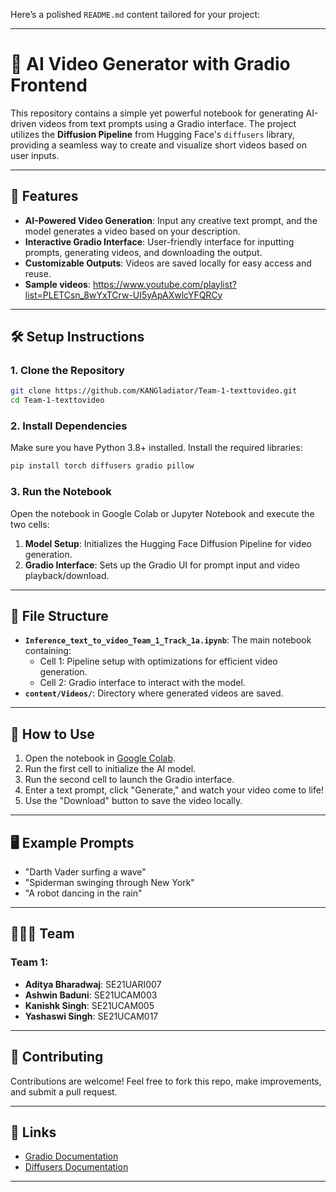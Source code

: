 Here’s a polished `README.md` content tailored for your project:

---

# 🎥 AI Video Generator with Gradio Frontend

This repository contains a simple yet powerful notebook for generating AI-driven videos from text prompts using a Gradio interface. The project utilizes the **Diffusion Pipeline** from Hugging Face's `diffusers` library, providing a seamless way to create and visualize short videos based on user inputs.

---

## 🚀 Features

- **AI-Powered Video Generation**: Input any creative text prompt, and the model generates a video based on your description.
- **Interactive Gradio Interface**: User-friendly interface for inputting prompts, generating videos, and downloading the output.
- **Customizable Outputs**: Videos are saved locally for easy access and reuse.
- **Sample videos**: https://www.youtube.com/playlist?list=PLETCsn_8wYxTCrw-UI5yApAXwlcYFQRCy
---

## 🛠️ Setup Instructions

### 1. Clone the Repository
```bash
git clone https://github.com/KANGladiator/Team-1-texttovideo.git
cd Team-1-texttovideo
```

### 2. Install Dependencies
Make sure you have Python 3.8+ installed. Install the required libraries:
```bash
pip install torch diffusers gradio pillow
```

### 3. Run the Notebook
Open the notebook in Google Colab or Jupyter Notebook and execute the two cells:
1. **Model Setup**: Initializes the Hugging Face Diffusion Pipeline for video generation.
2. **Gradio Interface**: Sets up the Gradio UI for prompt input and video playback/download.

---

## 📂 File Structure

- **`Inference_text_to_video_Team_1_Track_1a.ipynb`**: The main notebook containing:
  - Cell 1: Pipeline setup with optimizations for efficient video generation.
  - Cell 2: Gradio interface to interact with the model.
- **`content/Videos/`**: Directory where generated videos are saved.

---

## 🌟 How to Use

1. Open the notebook in [Google Colab](https://colab.research.google.com/).
2. Run the first cell to initialize the AI model.
3. Run the second cell to launch the Gradio interface.
4. Enter a text prompt, click "Generate," and watch your video come to life!
5. Use the "Download" button to save the video locally.

---

## 🖥️ Example Prompts

- "Darth Vader surfing a wave"
- "Spiderman swinging through New York"
- "A robot dancing in the rain"

---

## 🧑‍🤝‍🧑 Team

### Team 1:
- **Aditya Bharadwaj**: SE21UARI007  
- **Ashwin Baduni**: SE21UCAM003  
- **Kanishk Singh**: SE21UCAM005  
- **Yashaswi Singh**: SE21UCAM017  

---

## 🤝 Contributing

Contributions are welcome! Feel free to fork this repo, make improvements, and submit a pull request.
  

---

## 🔗 Links

- [Gradio Documentation](https://gradio.app/)
- [Diffusers Documentation](https://huggingface.co/docs/diffusers/)

--- 
